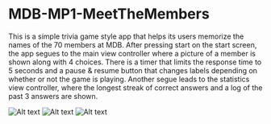 # MDB-MP1-MeetTheMembers
This is a simple trivia game style app that helps its users memorize the names of the 70 members at MDB. After pressing start on the start screen, the app segues to the main view controller where a picture of a member is shown along with 4 choices. There is a timer that limits the response time to 5 seconds and a pause & resume button that changes labels depending on whether or not the game is playing. Another segue leads to the statistics view controller, where the longest streak of correct answers and a log of the past 3 answers are shown.

![Alt text](/mainVC?raw=true "Main Screen")
![Alt text](/startVC?raw=true "Main Screen")
![Alt text](/statasVC?raw=true "Main Screen")
